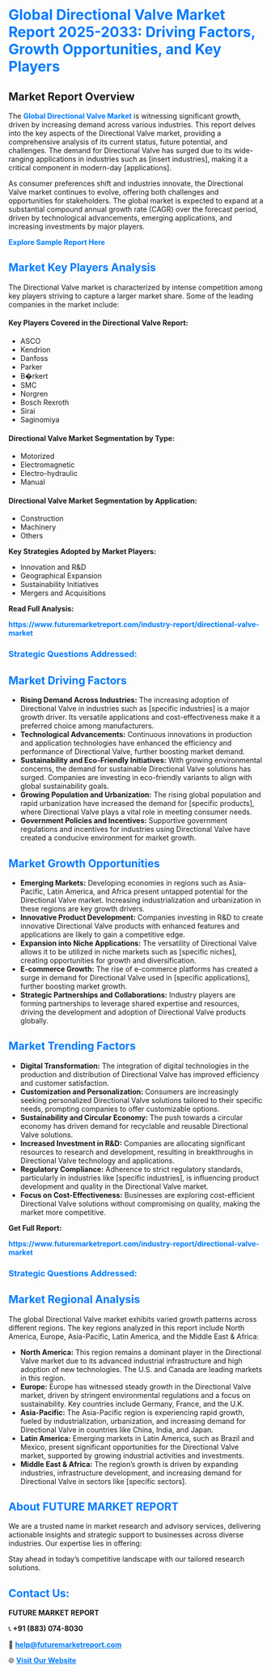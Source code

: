 <h1 style="color: #007BFF;">Global Directional Valve Market Report 2025-2033: Driving Factors, Growth Opportunities, and Key Players</h1>

<section id="overview">
<h2>Market Report Overview</h2>
<p>The <a href="https://www.futuremarketreport.com/industry-report/directional-valve-market" style="color: #007BFF; text-decoration: none;"><strong>Global Directional Valve Market</strong></a> is witnessing significant growth, driven by increasing demand across various industries. This report delves into the key aspects of the Directional Valve market, providing a comprehensive analysis of its current status, future potential, and challenges. The demand for Directional Valve has surged due to its wide-ranging applications in industries such as [insert industries], making it a critical component in modern-day [applications].</p>
<p>As consumer preferences shift and industries innovate, the Directional Valve market continues to evolve, offering both challenges and opportunities for stakeholders. The global market is expected to expand at a substantial compound annual growth rate (CAGR) over the forecast period, driven by technological advancements, emerging applications, and increasing investments by major players.</p>
</section>

<section id="overview">
<p><a href="https://www.futuremarketreport.com/request-sample/reportId=55006" style="color: #007BFF; text-decoration: none;"><strong>Explore Sample Report Here</strong></a></p>
</section>

<section id="key-players">
<h2 style="color: #007BFF;">Market Key Players Analysis</h2>
<p>The Directional Valve market is characterized by intense competition among key players striving to capture a larger market share. Some of the leading companies in the market include:</p>
<h4>Key Players Covered in the Directional Valve Report:</h4>
<ul><li>ASCO</li><li>Kendrion</li><li>Danfoss</li><li>Parker</li><li>B�rkert</li><li>SMC</li><li>Norgren</li><li>Bosch Rexroth</li><li>Sirai</li><li>Saginomiya</li></ul>
<h4>Directional Valve Market Segmentation by Type:</h4>
<ul><li>Motorized</li><li>Electromagnetic</li><li>Electro-hydraulic</li><li>Manual</li></ul>

<h4>Directional Valve Market Segmentation by Application:</h4>
<ul><li>Construction</li><li>Machinery</li><li>Others</li></ul>
<p><strong>Key Strategies Adopted by Market Players:</strong></p>
<ul>
<li>Innovation and R&D</li>
<li>Geographical Expansion</li>
<li>Sustainability Initiatives</li>
<li>Mergers and Acquisitions</li>
</ul>
</section>

<section>
<p><strong>Read Full Analysis: </strong></p><a href="https://www.futuremarketreport.com/industry-report/directional-valve-market" style="color: #007BFF; text-decoration: none;"><strong>https://www.futuremarketreport.com/industry-report/directional-valve-market</strong></a>
<h3 style="color: #007BFF;">Strategic Questions Addressed:</h3>
</section>

<section id="driving-factors">
<h2 style="color: #007BFF;">Market Driving Factors</h2>
<ul>
<li><strong>Rising Demand Across Industries:</strong> The increasing adoption of Directional Valve in industries such as [specific industries] is a major growth driver. Its versatile applications and cost-effectiveness make it a preferred choice among manufacturers.</li>
<li><strong>Technological Advancements:</strong> Continuous innovations in production and application technologies have enhanced the efficiency and performance of Directional Valve, further boosting market demand.</li>
<li><strong>Sustainability and Eco-Friendly Initiatives:</strong> With growing environmental concerns, the demand for sustainable Directional Valve solutions has surged. Companies are investing in eco-friendly variants to align with global sustainability goals.</li>
<li><strong>Growing Population and Urbanization:</strong> The rising global population and rapid urbanization have increased the demand for [specific products], where Directional Valve plays a vital role in meeting consumer needs.</li>
<li><strong>Government Policies and Incentives:</strong> Supportive government regulations and incentives for industries using Directional Valve have created a conducive environment for market growth.</li>
</ul>
</section>

<section id="growth-opportunities">
<h2 style="color: #007BFF;">Market Growth Opportunities</h2>
<ul>
<li><strong>Emerging Markets:</strong> Developing economies in regions such as Asia-Pacific, Latin America, and Africa present untapped potential for the Directional Valve market. Increasing industrialization and urbanization in these regions are key growth drivers.</li>
<li><strong>Innovative Product Development:</strong> Companies investing in R&D to create innovative Directional Valve products with enhanced features and applications are likely to gain a competitive edge.</li>
<li><strong>Expansion into Niche Applications:</strong> The versatility of Directional Valve allows it to be utilized in niche markets such as [specific niches], creating opportunities for growth and diversification.</li>
<li><strong>E-commerce Growth:</strong> The rise of e-commerce platforms has created a surge in demand for Directional Valve used in [specific applications], further boosting market growth.</li>
<li><strong>Strategic Partnerships and Collaborations:</strong> Industry players are forming partnerships to leverage shared expertise and resources, driving the development and adoption of Directional Valve products globally.</li>
</ul>
</section>

<section id="trending-factors">
<h2 style="color: #007BFF;">Market Trending Factors</h2>
<ul>
<li><strong>Digital Transformation:</strong> The integration of digital technologies in the production and distribution of Directional Valve has improved efficiency and customer satisfaction.</li>
<li><strong>Customization and Personalization:</strong> Consumers are increasingly seeking personalized Directional Valve solutions tailored to their specific needs, prompting companies to offer customizable options.</li>
<li><strong>Sustainability and Circular Economy:</strong> The push towards a circular economy has driven demand for recyclable and reusable Directional Valve solutions.</li>
<li><strong>Increased Investment in R&D:</strong> Companies are allocating significant resources to research and development, resulting in breakthroughs in Directional Valve technology and applications.</li>
<li><strong>Regulatory Compliance:</strong> Adherence to strict regulatory standards, particularly in industries like [specific industries], is influencing product development and quality in the Directional Valve market.</li>
<li><strong>Focus on Cost-Effectiveness:</strong> Businesses are exploring cost-efficient Directional Valve solutions without compromising on quality, making the market more competitive.</li>
</ul>
</section>

<section>
<p><strong>Get Full Report: </strong></p><a href="https://www.futuremarketreport.com/industry-report/directional-valve-market" style="color: #007BFF; text-decoration: none;"><strong>https://www.futuremarketreport.com/industry-report/directional-valve-market</strong></a>
<h3 style="color: #007BFF;">Strategic Questions Addressed:</h3>
</section>


<section id="regional-analysis">
<h2 style="color: #007BFF;">Market Regional Analysis</h2>
<p>The global Directional Valve market exhibits varied growth patterns across different regions. The key regions analyzed in this report include North America, Europe, Asia-Pacific, Latin America, and the Middle East & Africa:</p>
<ul>
<li><strong>North America:</strong> This region remains a dominant player in the Directional Valve market due to its advanced industrial infrastructure and high adoption of new technologies. The U.S. and Canada are leading markets in this region.</li>
<li><strong>Europe:</strong> Europe has witnessed steady growth in the Directional Valve market, driven by stringent environmental regulations and a focus on sustainability. Key countries include Germany, France, and the U.K.</li>
<li><strong>Asia-Pacific:</strong> The Asia-Pacific region is experiencing rapid growth, fueled by industrialization, urbanization, and increasing demand for Directional Valve in countries like China, India, and Japan.</li>
<li><strong>Latin America:</strong> Emerging markets in Latin America, such as Brazil and Mexico, present significant opportunities for the Directional Valve market, supported by growing industrial activities and investments.</li>
<li><strong>Middle East & Africa:</strong> The region’s growth is driven by expanding industries, infrastructure development, and increasing demand for Directional Valve in sectors like [specific sectors].</li>
</ul>
</section>

<footer>
<h2 style="color: #007BFF;">About FUTURE MARKET REPORT</h2>
<p>We are a trusted name in market research and advisory services, delivering actionable insights and strategic support to businesses across diverse industries. Our expertise lies in offering:</p>

<p>Stay ahead in today’s competitive landscape with our tailored research solutions.</p>

<h2 style="color: #007BFF;">Contact Us:</h2>
<p><strong>FUTURE MARKET REPORT</strong></p>
<p>📞 <strong>+91 (883) 074-8030</strong></p>
<p>📧 <strong><a href="mailto:help@futuremarketreport.com" style="color: #007BFF;">help@futuremarketreport.com</a></strong></p>
<p>🌐 <strong><a href="https://www.futuremarketreport.com/" style="color: #007BFF;">Visit Our Website</a></strong></p>
</footer>